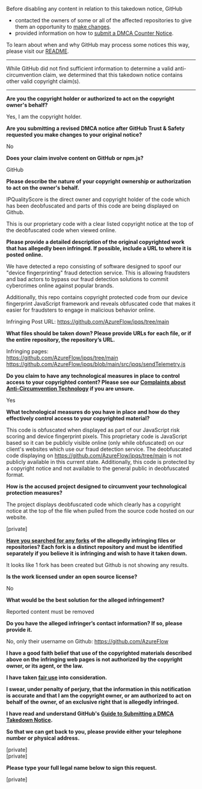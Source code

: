 Before disabling any content in relation to this takedown notice, GitHub
- contacted the owners of some or all of the affected repositories to give them an opportunity to [make changes](https://docs.github.com/en/github/site-policy/dmca-takedown-policy#a-how-does-this-actually-work).
- provided information on how to [submit a DMCA Counter Notice](https://docs.github.com/en/articles/guide-to-submitting-a-dmca-counter-notice).

To learn about when and why GitHub may process some notices this way, please visit our [README](https://github.com/github/dmca/blob/master/README.md#anatomy-of-a-takedown-notice).

---

While GitHub did not find sufficient information to determine a valid anti-circumvention claim, we determined that this takedown notice contains other valid copyright claim(s).

---

**Are you the copyright holder or authorized to act on the copyright owner's behalf?**

Yes, I am the copyright holder.

**Are you submitting a revised DMCA notice after GitHub Trust & Safety requested you make changes to your original notice?**

No

**Does your claim involve content on GitHub or npm.js?**

GitHub

**Please describe the nature of your copyright ownership or authorization to act on the owner's behalf.**

IPQualityScore is the direct owner and copyright holder of the code which has been deobfuscated and parts of this code are being displayed on Github.

This is our proprietary code with a clear listed copyright notice at the top of the deobfuscated code when viewed online.

**Please provide a detailed description of the original copyrighted work that has allegedly been infringed. If possible, include a URL to where it is posted online.**

We have detected a repo consisting of software designed to spoof our "device fingerprinting" fraud detection service. This is allowing fraudsters and bad actors to bypass our fraud detection solutions to commit cybercrimes online against popular brands.

Additionally, this repo contains copyright protected code from our device fingerprint JavaScript framework and reveals obfuscated code that makes it easier for fraudsters to engage in malicious behavior online.

Infringing Post URL: https://github.com/AzureFlow/ipqs/tree/main

**What files should be taken down? Please provide URLs for each file, or if the entire repository, the repository’s URL.**

Infringing pages:  
https://github.com/AzureFlow/ipqs/tree/main  
https://github.com/AzureFlow/ipqs/blob/main/src/ipqs/sendTelemetry.js

**Do you claim to have any technological measures in place to control access to your copyrighted content? Please see our <a href="https://docs.github.com/articles/guide-to-submitting-a-dmca-takedown-notice#complaints-about-anti-circumvention-technology">Complaints about Anti-Circumvention Technology</a> if you are unsure.**

Yes

**What technological measures do you have in place and how do they effectively control access to your copyrighted material?**

This code is obfuscated when displayed as part of our JavaScript risk scoring and device fingerprint pixels. This proprietary code is JavaScript based so it can be publicly visible online (only while obfuscated) on our client's websites which use our fraud detection service. The deobfuscated code displaying on https://github.com/AzureFlow/ipqs/tree/main is not publicly available in this current state. Additionally, this code is protected by a copyright notice and not available to the general public in deobfuscated format.

**How is the accused project designed to circumvent your technological protection measures?**

The project displays deobfuscated code which clearly has a copyright notice at the top of the file when pulled from the source code hosted on our website.

[private]

**<a href="https://docs.github.com/articles/dmca-takedown-policy#b-what-about-forks-or-whats-a-fork">Have you searched for any forks</a> of the allegedly infringing files or repositories? Each fork is a distinct repository and must be identified separately if you believe it is infringing and wish to have it taken down.**

It looks like 1 fork has been created but Github is not showing any results.

**Is the work licensed under an open source license?**

No

**What would be the best solution for the alleged infringement?**

Reported content must be removed

**Do you have the alleged infringer’s contact information? If so, please provide it.**

No, only their username on Github: https://github.com/AzureFlow

**I have a good faith belief that use of the copyrighted materials described above on the infringing web pages is not authorized by the copyright owner, or its agent, or the law.**

**I have taken <a href="https://www.lumendatabase.org/topics/22">fair use</a> into consideration.**

**I swear, under penalty of perjury, that the information in this notification is accurate and that I am the copyright owner, or am authorized to act on behalf of the owner, of an exclusive right that is allegedly infringed.**

**I have read and understand GitHub's <a href="https://docs.github.com/articles/guide-to-submitting-a-dmca-takedown-notice/">Guide to Submitting a DMCA Takedown Notice</a>.**

**So that we can get back to you, please provide either your telephone number or physical address.**

[private]  
[private]  

**Please type your full legal name below to sign this request.**

[private]  

